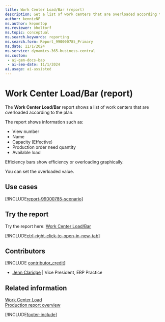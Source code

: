 ```yaml
---
title: Work Center Load/Bar (report)
description: Get a list of work centers that are overloaded according to the plan.
author: kennieNP
ms.author: kepontop
ms.reviewer: bholtorf
ms.topic: conceptual
ms.search.keywords: reporting
ms.search.form: Report_990000785_Primary
ms.date: 11/1/2024
ms.service: dynamics-365-business-central
ms.custom:
 - ai-gen-docs-bap
 - ai-seo-date: 11/1/2024
ai.usage: ai-assisted
---
```


# Work Center Load/Bar (report)

The **Work Center Load/Bar** report shows a list of work centers that are overloaded according to the plan.  

The report shows information such as:

- View number
- Name
- Capacity (Effective)
- Production order need quantity
- Available load

Efficiency bars show efficiency or overloading graphically.

You can set the overloaded value.

## Use cases

[!INCLUDE[report-99000785-scenario](../includes/report-99000785-scenario-include.md)]

<!-- 

Prompt

Below is a report in an ERP system. Provide 3-4 use cases for different personas working with manufacturing

Format like this:    
  
As a <persona>, use the report to    
* use case 1  
* use case 2    

Do not capitalize the persona names. 

Do not start lines with "Use the data to"

## Report name
Work Centre Load/Bar

## Report description
The *Work Centre Load/Bar* report shows a list of Work Centers that are overloaded according to the plan.  
The report shows information such as View No., Name, Cappacity (Effective), Prod Order Need Qty, and Available Load.
Efficiency or overloading is shown graphically by efficiency bars. 
The user can set the overloaded value.

### What the report does

### Use cases
See a list of Work Centers that are overloaded according to the plan.

Please include your data sources and URLs

-->

## Try the report

Try the report here: [Work Center Load/Bar](https://businesscentral.dynamics.com?report=990000785)

[!INCLUDE[ctrl-right-click-to-open-in-new-tab](../includes/ctrl-right-click-to-open-in-new-tab.md)]

## Contributors

[!INCLUDE [contributor_credit](../includes/contributor_credit.md)]

- [Jenn Claridge](https://www.linkedin.com/in/jenn-morton-sabre/) | Vice President, ERP Practice

## Related information

[Work Center Load](report-99000783.md)  
[Production report overview](../production-reports.md)  

[!INCLUDE[footer-include](../includes/footer-banner.md)]